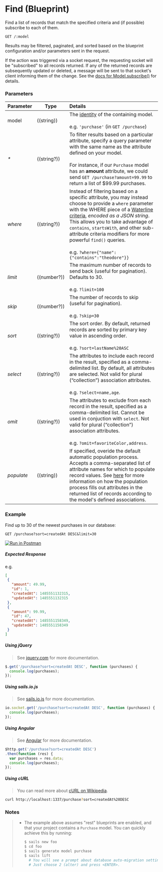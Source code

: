 # Find (Blueprint)

Find a list of records that match the specified criteria and (if possible) subscribe to each of them.

```usage
GET /:model
```

Results may be filtered, paginated, and sorted based on the blueprint configuration and/or parameters sent in the request.

If the action was triggered via a socket request, the requesting socket will be "subscribed" to all records returned. If any of the returned records are subsequently updated or deleted, a message will be sent to that socket's client informing them of the change. See the [docs for Model.subscribe()](https://github.com/balderdashy/sails-docs/blob/master/reference/ModelMethods.md#subscriberequestrecordscontexts) for details.


### Parameters

 Parameter      | Type         | Details
 -------------- | ------------ |:---------------------------------
 model          | ((string))   | The [identity](https://sailsjs.com/documentation/concepts/models-and-orm/model-settings#?identity) of the containing model.<br/><br/>e.g. `'purchase'` (in `GET /purchase`)
 _*_              | ((string?))   | To filter results based on a particular attribute, specify a query parameter with the same name as the attribute defined on your model. <br/> <br/> For instance, if our `Purchase` model has an **amount** attribute, we could send `GET /purchase?amount=99.99` to return a list of $99.99 purchases.
 _where_          | ((string?))   | Instead of filtering based on a specific attribute, you may instead choose to provide a `where` parameter with the WHERE piece of a [Waterline criteria](https://sailsjs.com/documentation/concepts/models-and-orm/query-language), _encoded as a JSON string_.  This allows you to take advantage of `contains`, `startsWith`, and other sub-attribute criteria modifiers for more powerful `find()` queries. <br/> <br/> e.g. `?where={"name":{"contains":"theodore"}}`
 _limit_          | ((number?))   | The maximum number of records to send back (useful for pagination). Defaults to 30. <br/> <br/> e.g. `?limit=100`
 _skip_           | ((number?))   | The number of records to skip (useful for pagination). <br/> <br/> e.g. `?skip=30`
 _sort_           | ((string?))   | The sort order. By default, returned records are sorted by primary key value in ascending order. <br/> <br/> e.g. `?sort=lastName%20ASC`
 _select_         | ((string?))   | The attributes to include each record in the result, specified as a comma-delimited list.  By default, all attributes are selected.  Not valid for plural (&ldquo;collection&rdquo;) association attributes.<br/> <br/> e.g. `?select=name,age`.
 _omit_           | ((string?))   | The attributes to exclude from each record in the result, specified as a comma-delimited list.  Cannot be used in conjuction with `select`.    Not valid for plural (&ldquo;collection&rdquo;) association attributes.<br/> <br/> e.g. `?omit=favoriteColor,address`.
 _populate_       | ((string))    | If specified, overide the default automatic population process. Accepts a comma-separated list of attribute names for which to populate record values. See [here](https://sailsjs.com/documentation/concepts/models-and-orm/records#?populated-values) for more information on how the population process fills out attributes in the returned list of records according to the model's defined associations.



### Example

Find up to 30 of the newest purchases in our database:

```text
GET /purchase?sort=createdAt DESC&limit=30
```

[![Run in Postman](https://s3.amazonaws.com/postman-static/run-button.png)](https://www.getpostman.com/run-collection/96217d0d747e536e49a4)

##### Expected Response

e.g.
```json
[
 {
   "amount": 49.99,
   "id": 1,
   "createdAt": 1485551132315,
   "updatedAt": 1485551132315
 },
 {
   "amount": 99.99,
   "id": 47,
   "createdAt": 1485551158349,
   "updatedAt": 1485551158349
 }
]
```


##### Using jQuery

> See [jquery.com](http://jquery.com/) for more documentation.

```javascript
$.get('/purchase?sort=createdAt DESC', function (purchases) {
  console.log(purchases);
});
```


##### Using sails.io.js

> See [sails.io.js](https://sailsjs.com/documentation/reference/web-sockets/socket-client) for more documentation.

```javascript
io.socket.get('/purchase?sort=createdAt DESC', function (purchases) {
  console.log(purchases);
});
```

##### Using Angular

> See [Angular](https://angularjs.org/) for more documentation.

```javascript
$http.get('/purchase?sort=createdAt DESC')
.then(function (res) {
  var purchases = res.data;
  console.log(purchases);
});
```


##### Using cURL

> You can read more about [cURL on Wikipedia](http://en.wikipedia.org/wiki/CURL).

```bash
curl http://localhost:1337/purchase?sort=createdAt%20DESC
```


### Notes

> + The example above assumes "rest" blueprints are enabled, and that your project contains a `Purchase` model.  You can quickly achieve this by running:
>
>   ```bash
>   $ sails new foo
>   $ cd foo
>   $ sails generate model purchase
>   $ sails lift
>     # You will see a prompt about database auto-migration settings.
>     # Just choose 2 (alter) and press <ENTER>.
>   ```


<docmeta name="displayName" value="find where">
<docmeta name="pageType" value="endpoint">

